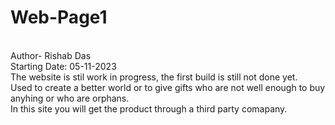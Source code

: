 # Web-Page1
<br>
Author- Rishab Das
<br>
Starting Date: 05-11-2023
<br>
The website is stil work in progress, the first build is still not done yet.
<br>
Used to create a better world or to give gifts who are not well enough to buy anyhing or who are orphans.
<br>
In this site you will get the product through a third party comapany.
